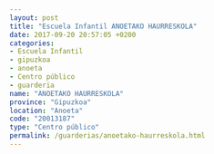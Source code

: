 ```yaml
---
layout: post
title: "Escuela Infantil ANOETAKO HAURRESKOLA"
date: 2017-09-20 20:57:05 +0200
categories:
- Escuela Infantil
- gipuzkoa
- anoeta
- Centro público
- guarderia
name: "ANOETAKO HAURRESKOLA"
province: "Gipuzkoa"
location: "Anoeta"
code: "20013187"
type: "Centro público"
permalink: /guarderias/anoetako-haurreskola.html
---
```

